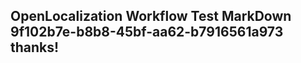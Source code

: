 <properties
ms.topic="hero-topic"
ms.test1="hero-topic"
ms.test2="test"/>


## OpenLocalization Workflow Test MarkDown 9f102b7e-b8b8-45bf-aa62-b7916561a973 thanks!



<!--HONumber=Sep16_HO1-->


